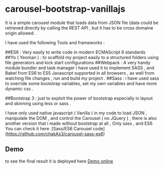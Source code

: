# carousel-bootstrap-vanillajs

It is a simple carousel module that loads data from JSON file (data could be retrieved directly by calling the REST API , but it has to be cross domaine origin allowed .

I have used the following Tools and frameworks :

##ES6 :
 Very easily to write code in modern ECMAScript 6 standards  
##Yo ( Yeoman ) :
 to scaffold my project easily to a structured folders using file generators and kick start configurations
##Webpack :
 A very handy module bundler  and  task manager i have used it to implement SASS , and Babel from ES6 to ES5  Javascript supported in all browsers , as well from watching file changes , run and build my project .
##Sass :
i have used sass to override some bootstrap variables, set my own variables and have more dynamic css .



##Bootstrap 3 :
just to exploit the power of bootstrap especially in layout and skinning using less or sass .


I have only used native javascript ( Vanilla ) in my code to  load JSON , manipulate the DOM , and control the Carousel ( no JQuery ) , there is also another version that i made without bootstrap at all , Only sass , and ES6 You can check it here .[Sass/ES6 Carousel code]  (https://github.com/chakAs3/carousel-sass-es6)



## Demo
to see the final result it is deployed here [Demo online](http://trixlabs.com/ww/carousel/)

